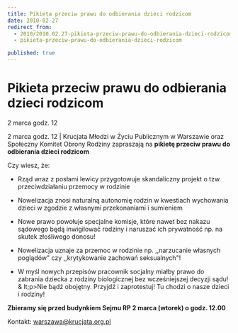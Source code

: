 ```yaml
---
title: Pikieta przeciw prawu do odbierania dzieci rodzicom
date: 2010-02-27
redirect_from: 
  - 2010/2010.02.27-pikieta-przeciw-prawu-do-odbierania-dzieci-rodzicom
  - pikieta-przeciw-prawu-do-odbierania-dzieci-rodzicom

published: true
---
```




# Pikieta przeciw prawu do odbierania dzieci rodzicom

<time>2 marca godz. 12</time>

2 marca godz. 12 | 
Krucjata Młodzi w Życiu Publicznym w Warszawie oraz Społeczny Komitet Obrony Rodziny zapraszają na **pikietę przeciw prawu do odbierania dzieci rodzicom**

Czy wiesz, że:

- Rząd wraz z posłami lewicy przygotowuje skandaliczny projekt
o tzw. przeciwdziałaniu przemocy w rodzinie

- Nowelizacja znosi naturalną autonomię rodzin w kwestiach wychowania dzieci w zgodzie z własnymi przekonaniami i sumieniem

- Nowe prawo powołuje specjalne komisje, które nawet bez nakazu sądowego będą inwigilować rodziny i naruszać ich prywatność np. na skutek złośliwego donosu!

- Nowelizacja uznaje za przemoc w rodzinie np. ,,narzucanie własnych poglądów" czy ,,krytykowanie zachowań seksualnych"!

- W myśl nowych przepisów pracownik socjalny miałby prawo do zabrania dziecka z rodziny biologicznej bez wcześniejszej decyzji sądu!
&
lt;p>Nie bądź obojętny.
Przyjdź i zaprotestuj!
Tu chodzi o nasze dzieci i rodziny!

**Zbieramy się przed budynkiem Sejmu RP 2 marca (wtorek) o godz. 12.00**

Kontakt: warszawa@krucjata.org.pl


<!--CONTENT FROM OLD SERVER (jos before 2013): 2 marca godz. 12 | 
Krucjata Młodzi w Życiu Publicznym w Warszawie oraz Społeczny Komitet Obrony Rodziny zapraszają na **pikietę przeciw prawu do odbierania dzieci rodzicom**

Czy wiesz, że:

- Rząd wraz z posłami lewicy przygotowuje skandaliczny projekt
o tzw. przeciwdziałaniu przemocy w rodzinie

- Nowelizacja znosi naturalną autonomię rodzin w kwestiach wychowania dzieci w zgodzie z własnymi przekonaniami i sumieniem

- Nowe prawo powołuje specjalne komisje, które nawet bez nakazu sądowego będą inwigilować rodziny i naruszać ich prywatność np. na skutek złośliwego donosu!

- Nowelizacja uznaje za przemoc w rodzinie np. ,,narzucanie własnych poglądów" czy ,,krytykowanie zachowań seksualnych"!

- W myśl nowych przepisów pracownik socjalny miałby prawo do zabrania dziecka z rodziny biologicznej bez wcześniejszej decyzji sądu!

Nie bądź obojętny.
Przyjdź i zaprotestuj!
Tu chodzi o nasze dzieci i rodziny!

**Zbieramy się przed budynkiem Sejmu RP 2 marca (wtorek) o godz. 12.00**

Kontakt: warszawa@krucjata.org.pl

-->

<!--{{json:{"created_date":"2010-02-27 11:42:00","publish_down":"0000-00-00 00:00:00","id":"881"}}}-->